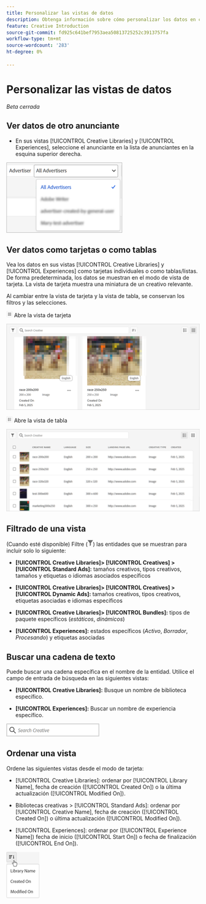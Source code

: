 ```yaml
---
title: Personalizar las vistas de datos
description: Obtenga información sobre cómo personalizar los datos en cada una de las vistas disponibles.
feature: Creative Introduction
source-git-commit: fd925c641bef7953aea50813725252c3913757fa
workflow-type: tm+mt
source-wordcount: '283'
ht-degree: 0%

---
```


# Personalizar las vistas de datos

*Beta cerrada*

## Ver datos de otro anunciante

* En sus vistas [!UICONTROL Creative Libraries] y [!UICONTROL Experiences], seleccione el anunciante en la lista de anunciantes en la esquina superior derecha.

![Ejemplo de lista de anunciantes](/help/creative/assets/advertiser.png "Ejemplo de lista de anunciantes")

## Ver datos como tarjetas o como tablas

Vea los datos en sus vistas [!UICONTROL Creative Libraries] y [!UICONTROL Experiences] como tarjetas individuales o como tablas/listas. De forma predeterminada, los datos se muestran en el modo de vista de tarjeta. La vista de tarjeta muestra una miniatura de un creativo relevante.

Al cambiar entre la vista de tarjeta y la vista de tabla, se conservan los filtros y las selecciones.

![Vista de tarjeta](/help/creative/assets/card-view-button.png "Vista de tarjeta") Abre la vista de tarjeta

![Ejemplo de vista de tarjeta](/help/creative/assets/card-view-example.png "Ejemplo de vista de tarjeta")

![Vista de tabla/lista](/help/creative/assets/table-view-button.png "Vista de tabla") Abre la vista de tabla

![Ejemplo de vista de tabla](/help/creative/assets/table-view-example.png "Ejemplo de vista de tabla")

<!-- not implemented as of 11-26:
In card view, you can increase or decrease the size of the cards.

In either view, you can:

Include all creative variations in the view. [Experiences view?]

Refresh the pane to see any changes that other users have made.
-->

## Filtrado de una vista

(Cuando esté disponible) Filtre (![Botón Filtro](/help/creative/assets/filter.png "Botón Filtro")) las entidades que se muestran para incluir solo lo siguiente:

* **[!UICONTROL Creative Libraries]> [!UICONTROL Creatives] > [!UICONTROL Standard Ads]:** tamaños creativos, tipos creativos, tamaños y etiquetas o idiomas asociados específicos

* **[!UICONTROL Creative Libraries]> [!UICONTROL Creatives] > [!UICONTROL Dynamic Ads]:** tamaños creativos, tipos creativos, etiquetas asociadas e idiomas específicos

* **[!UICONTROL Creative Libraries]> [!UICONTROL Bundles]:** tipos de paquete específicos (*estáticos*, *dinámicos*)

* **[!UICONTROL Experiences]:** estados específicos (*Activo*, *Borrador*, *Procesando*) y etiquetas asociadas

<!-- Only available to non-admin users in Phase 1

* **[!UICONTROL Feeds] > [!UICONTROL Catalog]:** Specific library [??? different than the statuses for the Template tab, which I'd expect to show something different anyway] statuses (*Active*, *Inactive*, *Deleted*)

* **[!UICONTROL Feeds] > [!UICONTROL Job Status]:** Specific statuses (*Created*, *Queued*, *Running*, *Finished*)

* **[!UICONTROL Feeds] > [!UICONTROL Template]:** Specific library [???] statuses (*Active*, *Archived*)

* **[!UICONTROL Ad Templates]:** Specific creative sizes and template types (*Static*, *Dynamic*)

-->

## Buscar una cadena de texto

Puede buscar una cadena específica en el nombre de la entidad. Utilice el campo de entrada de búsqueda en las siguientes vistas:

* **[!UICONTROL Creative Libraries]:** Busque un nombre de biblioteca específico.

* **[!UICONTROL Experiences]:** Buscar un nombre de experiencia específico.

![Campo de entrada de búsqueda de ejemplo](/help/creative/assets/search-field.png "Campo de entrada de búsqueda de ejemplo")

## Ordenar una vista

Ordene las siguientes vistas desde el modo de tarjeta:

* [!UICONTROL Creative Libraries]: ordenar por [!UICONTROL Library Name], fecha de creación ([!UICONTROL Created On]) o la última actualización ([!UICONTROL Modified On]).

* Bibliotecas creativas > [!UICONTROL Standard Ads]: ordenar por [!UICONTROL Creative Name], fecha de creación ([!UICONTROL Created On]) o última actualización ([!UICONTROL Modified On]).

* [!UICONTROL Experiences]: ordenar por ([!UICONTROL Experience Name]) fecha de inicio ([!UICONTROL Start On]) o fecha de finalización ([!UICONTROL End On]).

![Ejemplo de opciones de ordenación](/help/creative/assets/sort.png "Ejemplo de opciones de ordenación")
